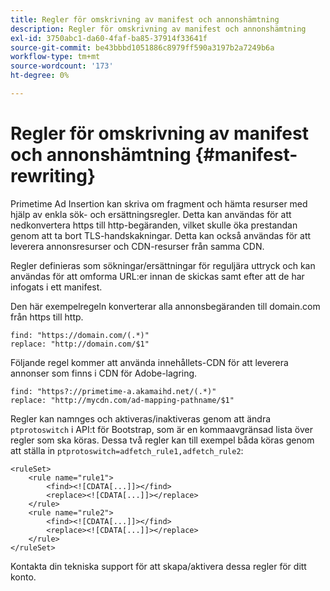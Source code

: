 ```yaml
---
title: Regler för omskrivning av manifest och annonshämtning
description: Regler för omskrivning av manifest och annonshämtning
exl-id: 3750abc1-da60-4faf-ba85-37914f33641f
source-git-commit: be43bbbd1051886c8979ff590a3197b2a7249b6a
workflow-type: tm+mt
source-wordcount: '173'
ht-degree: 0%

---
```


# Regler för omskrivning av manifest och annonshämtning {#manifest-rewriting}

Primetime Ad Insertion kan skriva om fragment och hämta resurser med hjälp av enkla sök- och ersättningsregler.  Detta kan användas för att nedkonvertera https till http-begäranden, vilket skulle öka prestandan genom att ta bort TLS-handskakningar.  Detta kan också användas för att leverera annonsresurser och CDN-resurser från samma CDN.

Regler definieras som sökningar/ersättningar för reguljära uttryck och kan användas för att omforma URL:er innan de skickas samt efter att de har infogats i ett manifest.

Den här exempelregeln konverterar alla annonsbegäranden till domain.com från https till http.

```
find: "https://domain.com/(.*)"
replace: "http://domain.com/$1"
```

Följande regel kommer att använda innehållets-CDN för att leverera annonser som finns i CDN för Adobe-lagring.

```
find: "https?://primetime-a.akamaihd.net/(.*)"
replace: "http://mycdn.com/ad-mapping-pathname/$1"
```

Regler kan namnges och aktiveras/inaktiveras genom att ändra `ptprotoswitch` i API:t för Bootstrap, som är en kommaavgränsad lista över regler som ska köras.  Dessa två regler kan till exempel båda köras genom att ställa in `ptprotoswitch=adfetch_rule1,adfetch_rule2`:

```
<ruleSet>
    <rule name="rule1">
        <find><![CDATA[...]]></find>
        <replace><![CDATA[...]]></replace>
    </rule>
    <rule name="rule2">
        <find><![CDATA[...]]></find>
        <replace><![CDATA[...]]></replace>
    </rule>
</ruleSet>
```

Kontakta din tekniska support för att skapa/aktivera dessa regler för ditt konto.
